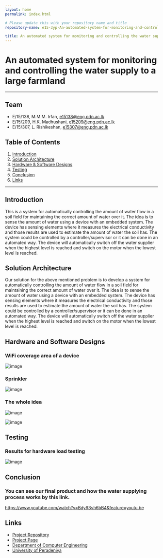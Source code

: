 ```yaml
---
layout: home
permalink: index.html

# Please update this with your repository name and title
repository-name: e15-3yp-An-automated-system-for-monitoring-and-controlling-the-water-supply-to-a-large-farmland

title: An automated system for monitoring and controlling the water supply to a large farmland
---
```


[comment]: # "This is the standard layout for the project, but you can clean this and use your own template"

# An automated system for monitoring and controlling the water supply to a large farmland

---

## Team
-  E/15/138, M.M.M. Irfan, [e15138@eng.pdn.ac.lk](mailto:e15138@eng.pdn.ac.lk)
-  E/15/209, H.K. Madhushani, [e15209@eng.pdn.ac.lk](mailto:e15209@eng.pdn.ac.lk)
-  E/15/307, L. Rishikeshan, [e15307@eng.pdn.ac.lk](mailto:e15307@eng.pdn.ac.lk)

## Table of Contents
1. [Introduction](#introduction)
2. [Solution Architecture](#solution-architecture )
3. [Hardware & Software Designs](#hardware-and-software-designs)
4. [Testing](#testing)
5. [Conclusion](#conclusion)
6. [Links](#links)

---

## Introduction

This is a system for automatically controlling the amount of water flow in a soil field for maintaining the correct amount of water over it. The idea is to sense the amount of water using a device with an embedded system. The device has sensing elements where it measures the electrical conductivity and those results are used to estimate the amount of water the soil has. The system could be controlled by a controller/supervisor or it can be done in an automated way. The device will automatically switch off the water supplier when the highest level is reached and switch on the motor when the lowest level is reached.


## Solution Architecture

Our solution for the above mentioned problem is to develop a system for automatically controlling the amount of water flow in a soil field for maintaining the correct amount of water over it. The idea is to sense the amount of water using a device with an embedded system. The device has sensing elements where it measures the electrical conductivity and those results are used to estimate the amount of water the soil has. The system could be controlled by a controller/supervisor or it can be done in an automated way. The device will automatically switch off the water supplier when the highest level is reached and switch on the motor when the lowest level is reached. 

## Hardware and Software Designs

### WiFi coverage area of a device
![image](https://user-images.githubusercontent.com/73756777/119181427-38be0900-ba8f-11eb-9b3f-cf8ff5d2ab06.png)

### Sprinkler
![image](https://user-images.githubusercontent.com/73756777/119181499-4ffcf680-ba8f-11eb-8d60-b2ffc06596cd.png)

### The whole idea
![image](https://user-images.githubusercontent.com/73756777/119181698-98b4af80-ba8f-11eb-86b3-fdae94894e75.png)

![image](https://user-images.githubusercontent.com/73756777/119181727-a10cea80-ba8f-11eb-9b03-2e898dd0882c.png)


## Testing

### Results for hardware load testing
![image](https://user-images.githubusercontent.com/73756777/119181946-e92c0d00-ba8f-11eb-9c93-9814dacd2c57.png)


## Conclusion

### You can see our final product and how the water supplying process works by this link.
https://www.youtube.com/watch?v=Bdy93vh6bB4&feature=youtu.be

## Links  
- <a href = "https://github.com/cepdnaclk/e15-3yp-An-automated-system-for-monitoring-and-controlling-the-water-supply-to-a-large-farmland" target = "_blank"> Project Repository </a>
- <a href = "https://cepdnaclk.github.io/e15-3yp-An-automated-system-for-monitoring-and-controlling-the-water-supply-to-a-large-farmland/" target = "_blank">Project Page</a>
- <a href = "http://www.ce.pdn.ac.lk/" target = "_blank">Department of Computer Engineering</a>
- <a href = "https://eng.pdn.ac.lk/" target = "_blank">University of Peradeniya</a>


[//]: # (Please refer this to learn more about Markdown syntax)
[//]: # (https://github.com/adam-p/markdown-here/wiki/Markdown-Cheatsheet)

